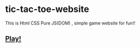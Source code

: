 # tic-tac-toe-website

This is Html CSS Pure JS(DOM) , simple game website for fun!!


## [Play!](https://lynnphoann.github.io/tic-tac-toe-website/index.html)
